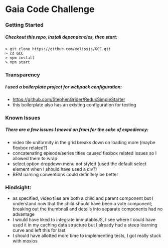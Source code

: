 # Gaia Code Challenge

### Getting Started

##### Checkout this repo, install dependencies, then start:

```
> git clone https://github.com/melissjs/GCC.git
> cd GCC
> npm install
> npm start
```

### Transparency

##### I used a boilerplate project for webpack configuration:


* https://github.com/StephenGrider/ReduxSimpleStarter
* this boilerplate also has an existing configuration for testing


### Known Issues

##### There are a few issues I moved on from for the sake of expediency:


* video tile uniformity in the grid breaks down on loading more (maybe flexbox related?)
* concatenating episode/series titles caused flexbox related issues so I allowed them to wrap
* select option dropdown menu not styled (used the default select element when I should have used a div?)
* BEM naming conventions could definitely be better


### Hindsight:


* as specified, video tiles are both a child and parent component but I understand now that the child should have been a vote component; breaking out the thumbnail and details into separate components had no advantage
* I would have liked to integrate immutableJS, I see where I could have used it in my caching data structure but I already had a steep learning curve and left this for last 
* I should have allotted more time to implementing tests, I got really stuck with moxios 



